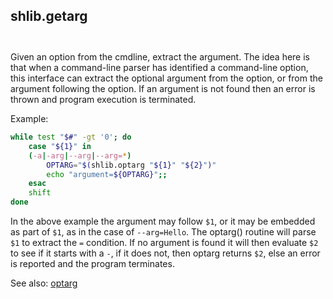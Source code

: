 ## shlib.getarg <option> <argument>

Given an option from the cmdline, extract the argument.  The idea here is that
when a command-line parser has identified a command-line option, this interface
can extract the optional argument from the option, or from the argument
following the option.  If an argument is not found then an error is thrown and
program execution is terminated.

Example:

```sh
while test "$#" -gt '0'; do
	case "${1}" in
	(-a|-arg|--arg|--arg=*)
		OPTARG="$(shlib.optarg "${1}" "${2}")"
		echo "argument=${OPTARG}";;
	esac
	shift
done
```

In the above example the argument may follow `$1`, or it may be embedded as
part of `$1`, as in the case of `--arg=Hello`.  The optarg() routine will parse
`$1` to extract the `=` condition.  If no argument is found it will then
evaluate `$2` to see if it starts with a `-`, if it does not, then optarg
returns `$2`, else an error is reported and the program terminates.

See also: [optarg](optarg.md)

